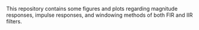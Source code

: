 This repository contains some figures and plots regarding magnitude responses, impulse responses, and windowing methods of both FIR and IIR filters.
